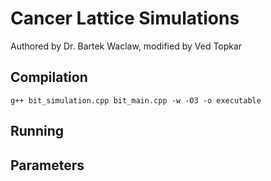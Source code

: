 # Cancer Lattice Simulations
Authored by Dr. Bartek Waclaw, modified by Ved Topkar

## Compilation
`g++ bit_simulation.cpp bit_main.cpp -w -O3 -o executable`

## Running


## Parameters
